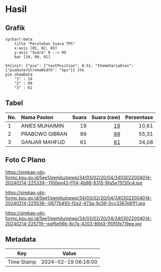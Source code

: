 # Hasil

## Grafik

```mermaid
xychart-beta
    title "Perolehan Suara TPS"
    x-axis [01, 02, 03]
    y-axis "Suara" 0 --> 99
    bar [19, 99, 61]
```

```mermaid
%%{init: {"pie": {"textPosition": 0.5}, "themeVariables": {"pieOuterStrokeWidth": "5px"}} }%%
pie showData
    "1" : 19
    "2" : 99
    "3" : 61
```

## Tabel

| No. | Nama Paslon    | Suara | Suara (raw) | Persentase |
|:--- |:-------------- | -----:| -----------:| ----------:|
| 1   | ANIES MUHAIMIN | 19    | [19][p-1]   | 10,61      |
| 2   | PRABOWO GIBRAN | 99    | [99][p-2]   | 55,31      |
| 3   | GANJAR MAHFUD  | 61    | [61][p-3]   | 34,08      |


[p-1]: https://github.com/gigit-pemilu/pemilu-2024-34-di-yogyakarta/blob/main/pilpres/hitung-suara/sub/34-di-yogyakarta/sub/03-gunungkidul/sub/02-nglipar/sub/2004-pengkol/sub/014-tps/sub/paslon-1.txt
[p-2]: https://github.com/gigit-pemilu/pemilu-2024-34-di-yogyakarta/blob/main/pilpres/hitung-suara/sub/34-di-yogyakarta/sub/03-gunungkidul/sub/02-nglipar/sub/2004-pengkol/sub/014-tps/sub/paslon-2.txt
[p-3]: https://github.com/gigit-pemilu/pemilu-2024-34-di-yogyakarta/blob/main/pilpres/hitung-suara/sub/34-di-yogyakarta/sub/03-gunungkidul/sub/02-nglipar/sub/2004-pengkol/sub/014-tps/sub/paslon-3.txt

## Foto C Plano

https://sirekap-obj-formc.kpu.go.id/5ee1/pemilu/ppwp/34/03/02/20/04/3403022004014-20240214-225339--1100ee43-f114-4b98-8315-9fa5e75f30c4.jpg

https://sirekap-obj-formc.kpu.go.id/5ee1/pemilu/ppwp/34/03/02/20/04/3403022004014-20240214-225538--0877b493-f2e2-473a-9c59-0cc3367e81f1.jpg

https://sirekap-obj-formc.kpu.go.id/5ee1/pemilu/ppwp/34/03/02/20/04/3403022004014-20240214-225719--eaf6e56b-6c7a-4203-89d3-1f0f5fe719ee.jpg


## Metadata

| Key        | Value               |
| ---------- | ------------------- |
| Time Stamp | 2024-02-19 06:16:00 |



